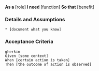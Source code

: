 **As a** [role]
**I need** [function]
**So that** [benefit]

### Details and Assumptions
    * [document what you know]
### Acceptance Criteria
    gherkin
    Given [some context]
    When [certain action is taken]
    Then [the outcome of action is observed]
